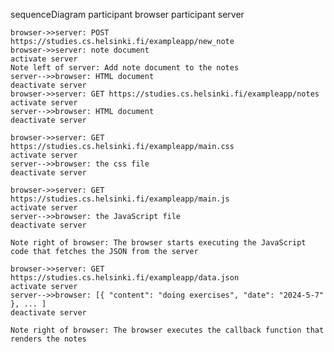 sequenceDiagram
    participant browser
    participant server

    browser->>server: POST https://studies.cs.helsinki.fi/exampleapp/new_note
    browser->>server: note document
    activate server
    Note left of server: Add note document to the notes
    server-->>browser: HTML document
    deactivate server
    browser->>server: GET https://studies.cs.helsinki.fi/exampleapp/notes
    activate server
    server-->>browser: HTML document
    deactivate server

    browser->>server: GET https://studies.cs.helsinki.fi/exampleapp/main.css
    activate server
    server-->>browser: the css file
    deactivate server

    browser->>server: GET https://studies.cs.helsinki.fi/exampleapp/main.js
    activate server
    server-->>browser: the JavaScript file
    deactivate server

    Note right of browser: The browser starts executing the JavaScript code that fetches the JSON from the server

    browser->>server: GET https://studies.cs.helsinki.fi/exampleapp/data.json
    activate server
    server-->>browser: [{ "content": "doing exercises", "date": "2024-5-7" }, ... ]
    deactivate server

    Note right of browser: The browser executes the callback function that renders the notes

    